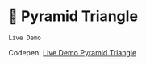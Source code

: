 # 🌿 Pyramid Triangle

```Live Demo```

Codepen:
[Live Demo Pyramid Triangle](https://codepen.io/gnwncpta/pen/yLgvbYr)
